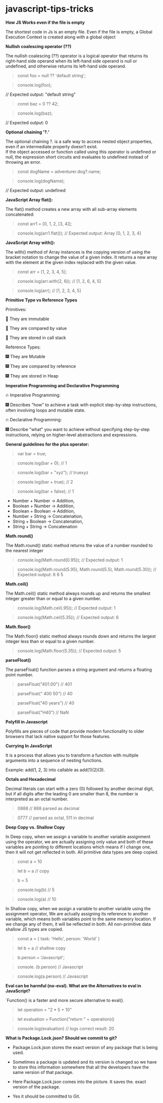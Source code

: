 # javascript-tips-tricks

**How JS Works even if the file is empty**

The shortest code in Js is an empty file. Even if the file is empty, a Global Execution Context is created along with a global object

**Nullish coalescing operator (??)**

The nullish coalescing (??) operator is a logical operator that returns its right-hand side operand when its left-hand side operand is null or undefined, and otherwise returns its left-hand side operand. 

> const foo = null ?? 'default string';

> console.log(foo);

// Expected output: "default string"

> const baz = 0 ?? 42;

> console.log(baz);

// Expected output: 0


**Optional chaining '?.'**

The optional chaining ?. is a safe way to access nested object properties, even if an intermediate property doesn’t exist.  
If the object accessed or function called using this operator is undefined or null, the expression short circuits and evaluates to undefined instead of throwing an error.

> const dogName = adventurer.dog?.name;

> console.log(dogName);

// Expected output: undefined


**JavaScript Array flat():**

The flat() method creates a new array with all sub-array elements concatenated:

> const arr1 = [0, 1, 2, [3, 4]];

> console.log(arr1.flat());
// Expected output: Array [0, 1, 2, 3, 4]


**JavaScript Array with():**

The with() method of Array instances is the copying version of using the bracket notation to change the value of a given index. It returns a new array with the element at the given index replaced with the given value.

> const arr = [1, 2, 3, 4, 5];

> console.log(arr.with(2, 6)); // [1, 2, 6, 4, 5]

> console.log(arr); // [1, 2, 3, 4, 5]

**Primitive Type vs Reference Types**

Primitives:

🎇 They are immutable

🎇 They are compared by value

🎇 They are stored in call stack

Reference Types:

🎆 They are Mutable

🎆 They are compared by reference

🎆 They are stored in Heap

**Imperative Programming and Declarative Programming**

🔥 Imperative Programming:

🎆 Describes "how" to achieve a task with explicit step-by-step instructions, often involving loops and mutable state.

🔥 Declarative Programming:

🎆 Describe "what" you want to achieve without specifying step-by-step instructions, relying on higher-level abstractions and expressions.


**General guidelines for the plus operator:**

>var bar = true;

>console.log(bar + 0); // 1

>console.log(bar + "xyz"); // truexyz

>console.log(bar + true); // 2

>console.log(bar + false); // 1

* Number + Number -> Addition,
* Boolean + Number -> Addition,
* Boolean + Boolean -> Addition,
* Number + String -> Concatenation,
* String + Boolean -> Concatenation,
* String + String -> Concatenation

**Math.round()**

The Math.round() static method returns the value of a number rounded to the nearest integer

>console.log(Math.round(0.95)); // Expected output: 1

>console.log(Math.round(5.95), Math.round(5.5), Math.round(5.30)); 
// Expected output: 6 6 5

**Math.ceil()**

The Math.ceil() static method always rounds up and returns the smallest integer greater than or equal to a given number.

>console.log(Math.ceil(.95));  // Expected output: 1

>console.log(Math.ceil(5.35)); // Expected output: 6

**Math.floor()**

The Math.floor() static method always rounds down and returns the largest integer less than or equal to a given number.

>console.log(Math.floor(5.35)); // Expected output: 5

**parseFloat()**

The parseFloat() function parses a string argument and returns a floating point number.

>parseFloat("401.00") // 401

>parseFloat("   400 50") // 40

>parseFloat("40 years") // 40

>parseFloat("H40") // NaN

**Polyfill in Javascript**

Polyfills are pieces of code that provide modern functionality to older browsers that lack native support for those features. 


**Currying In JavaScript**

It is a process that allows you to transform a function with multiple arguments into a sequence of nesting functions.

Example: add(1, 2, 3) into callable as add(1)(2)(3).

**Octals and Hexadecimal**

Decimal literals can start with a zero (0) followed by another decimal digit, but if all digits after the leading 0 are smaller than 8, the number is interpreted as an octal number.

>0888 // 888 parsed as decimal 

>0777 // parsed as octal, 511 in decimal


**Deep Copy vs. Shallow Copy**

In Deep copy, when we assign a variable to another variable assignment using the operator, we are actually assigning only value and both of these variables are pointing to different locations which means if I change one, then it will not get reflected in both. All primitive data types are deep copied.

>const a = 10

>let b = a // copy

>b = 5

>console.log(b) // 5

>console.log(a) // 10

In Shallow copy, when we assign a variable to another variable using the assignment operator, We are actually assigning its reference to another variable, which means both variables point to the same memory location. If we change any of them, it will be reflected in both. All non-primitive data shallow JS types are copied.

>const a = {
>task: 'Hello',
>person: 'World'
>}

>let b = a // shallow copy

>b.person = 'Javascript';

>console. (b.person) // Javascript

>console.log(a.person) // Javascript

**Eval can be harmful (no-eval). What are the Alternatives to eval in JavaScript?**

`Function() is a faster and more secure alternative to eval().

> let operation = "2 * 5 + 10"

> let evaluation = Function("return " + operation)()

> console.log(evaluation) // logs correct result: 20

**What is Package.Lock.json? Should we commit to git?**

- Package.Lock.json stores the exact version of any package that is being used.

- Sometimes a package is updated and its version is changed so we have to store this information somewhere that all the developers have the same version of that package.

- Here Package.Lock.json comes into the picture. It saves the. exact version of the package.

- Yes it should be committed to Git.
